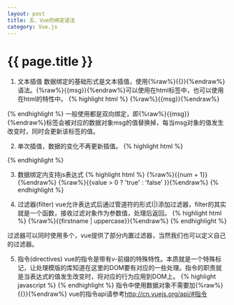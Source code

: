 ```yaml
---
layout: post
title: 五、Vue的绑定语法
category: Vue.js
---
```


{{ page.title }}
===
1. 文本插值
数据绑定的基础形式是文本插值，使用{%raw%}{{}}{%endraw%}语法。{%raw%}{{msg}}{%endraw%}可以使用在html标签中，也可以使用在html的特性中。
{% highlight html %}
   <span>{%raw%}{{msg}}{%endraw%}</span>
   <div name='{%raw%}{{msg}}{%endraw%}'></div>
{% endhighlight %}
一般使用都是双向绑定，即{%raw%}{{msg}}{%endraw%}标签会被对应的数据对象msg的值替换掉，每当msg对象的值发生改变时，同时会更新该标签的值。

2. 单次插值，数据的变化不再更新插值。
{% highlight html %}
   <div name='{%raw%}{{ * msg}}{%endraw%}'></div>
{% endhighlight %}

3. 数据绑定内支持js表达式
{% highlight html %}
   <span>{%raw%}{{num + 1}}{%endraw%}</span>
   <span>{%raw%}{{value > 0 ? 'true' : 'false' }}{%endraw%}</span>
{% endhighlight %}

4. 过滤器(filter)
vue允许表达式后通过管道符的形式(|)添加过滤器，filter的其实就是一个函数，接收过滤对象作为参数值，处理后返回。
{% highlight html %}
   <span>{%raw%}{{firstname | uppercase}}{%endraw%}</span>
{% endhighlight %}

过滤器可以同时使用多个，vue提供了部分内置过滤器，当然我们也可以定义自己的过滤器。

5. 指令(directives)
vue的指令是带有v-前缀的特殊特性。本质就是一个特殊标记，让处理模版的库知道在这里的DOM要有对应的一些处理。指令的职责就是当表达式的值发生改变时，将对应的行为应用到DOM上。
{% highlight javascript %}
   <span v-if="data"></span>
{% endhighlight %}
指令中使用数据对象不需要加{%raw%}{{}}{%endraw%}
vue的指令api请参考[http;//cn.vuejs.org/api/#指令](http;//cn.vuejs.org/api/#指令)